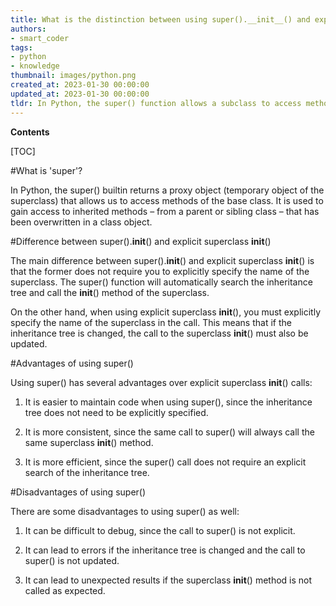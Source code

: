 ```yaml
---
title: What is the distinction between using super().__init__() and explicitly calling the superclass __init__() method in python?
authors:
- smart_coder
tags:
- python
- knowledge
thumbnail: images/python.png
created_at: 2023-01-30 00:00:00
updated_at: 2023-01-30 00:00:00
tldr: In Python, the super() function allows a subclass to access methods and properties of its parent class, while explicitly calling the superclass`s \_\_init\_\_() method allows for customizing the subclass`s initialization.
---
```


**Contents**

[TOC]

#What is 'super'?

In Python, the super() builtin returns a proxy object (temporary object of the superclass) that allows us to access methods of the base class. It is used to gain access to inherited methods – from a parent or sibling class – that has been overwritten in a class object.

#Difference between super().__init__() and explicit superclass __init__()

The main difference between super().__init__() and explicit superclass __init__() is that the former does not require you to explicitly specify the name of the superclass. The super() function will automatically search the inheritance tree and call the __init__() method of the superclass.

On the other hand, when using explicit superclass __init__(), you must explicitly specify the name of the superclass in the call. This means that if the inheritance tree is changed, the call to the superclass __init__() must also be updated.

#Advantages of using super()

Using super() has several advantages over explicit superclass __init__() calls:

1. It is easier to maintain code when using super(), since the inheritance tree does not need to be explicitly specified.

2. It is more consistent, since the same call to super() will always call the same superclass __init__() method.

3. It is more efficient, since the super() call does not require an explicit search of the inheritance tree.

#Disadvantages of using super()

There are some disadvantages to using super() as well:

1. It can be difficult to debug, since the call to super() is not explicit.

2. It can lead to errors if the inheritance tree is changed and the call to super() is not updated.

3. It can lead to unexpected results if the superclass __init__() method is not called as expected.
